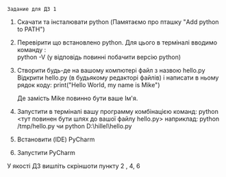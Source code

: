     Задание для ДЗ 1

1. Скачати та інсталювати python (Памятаємо про пташку "Add python to PATH")

2. Перевірити що встановлено python. Для цього в терміналі вводимо команду :  
    python -V
   (у відповідь повинні побачити версію python)

3. Створити будь-де на вашому компютері файл з назвою hello.py 
   Відкрити hello.py (в будьякому редакторі файлів) і написати в ньому рядок коду: 
   print("Hello World, my name is Mike")

   Де замість Mike повинно бути ваше Ім'я.

4. Запустити в терміналі вашу программу комбінацією команд:
   python <тут повинен бути шлях до вашої файлу hello.py>
   наприклад: 
   python /tmp/hello.py чи  python D:\hillel\hello.py

5. Встановити (IDE) PyCharm
6. Запустити PyCharm 
 

У якості ДЗ вишліть скріншоти пункту 2 , 4, 6